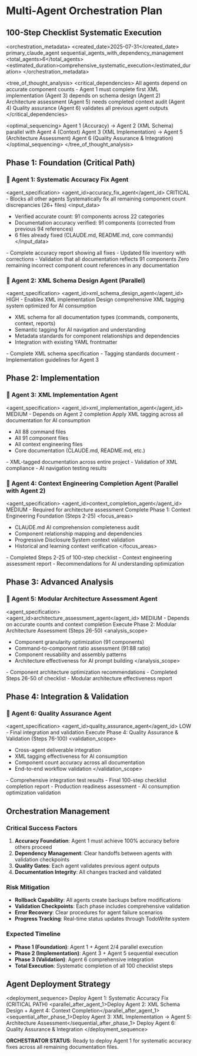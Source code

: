 # Multi-Agent Orchestration Plan
## 100-Step Checklist Systematic Execution

<orchestration_metadata>
<created_date>2025-07-31</created_date>
<orchestrator>primary_claude_agent</orchestrator>
<approach>sequential_agents_with_dependency_management</approach>
<total_agents>6</total_agents>
<estimated_duration>comprehensive_systematic_execution</estimated_duration>
</orchestration_metadata>

<tree_of_thought_analysis>
<critical_dependencies>
<dependency id="accuracy_foundation">All agents depend on accurate component counts - Agent 1 must complete first</dependency>
<dependency id="xml_schema_dependency">XML implementation (Agent 3) depends on schema design (Agent 2)</dependency>
<dependency id="context_baseline">Architecture assessment (Agent 5) needs completed context audit (Agent 4)</dependency>
<dependency id="integration_validation">Quality assurance (Agent 6) validates all previous agent outputs</dependency>
</critical_dependencies>

<optimal_sequencing>
<stage id="foundation">Agent 1 (Accuracy) → Agent 2 (XML Schema) parallel with Agent 4 (Context)</stage>
<stage id="implementation">Agent 3 (XML Implementation) → Agent 5 (Architecture Assessment)</stage>
<stage id="validation">Agent 6 (Quality Assurance & Integration)</stage>
</optimal_sequencing>
</tree_of_thought_analysis>

## Phase 1: Foundation (Critical Path)

### 🎯 Agent 1: Systematic Accuracy Fix Agent
<agent_specification>
<agent_id>accuracy_fix_agent</agent_id>
<priority>CRITICAL - Blocks all other agents</priority>
<objective>Systematically fix all remaining component count discrepancies (26+ files)</objective>
<input_data>
- Verified accurate count: 91 components across 22 categories
- Documentation accuracy verified: 91 components (corrected from previous 94 references)
- 6 files already fixed (CLAUDE.md, README.md, core commands)
</input_data>
<deliverables>
- Complete accuracy report showing all fixes
- Updated file inventory with corrections
- Validation that all documentation reflects 91 components
</deliverables>
<success_criteria>Zero remaining incorrect component count references in any documentation</success_criteria>
</agent_specification>

### 🎯 Agent 2: XML Schema Design Agent (Parallel)
<agent_specification>
<agent_id>xml_schema_design_agent</agent_id>
<priority>HIGH - Enables XML implementation</priority>
<objective>Design comprehensive XML tagging system optimized for AI consumption</objective>
<requirements>
- XML schema for all documentation types (commands, components, context, reports)
- Semantic tagging for AI navigation and understanding
- Metadata standards for component relationships and dependencies
- Integration with existing YAML frontmatter
</requirements>
<deliverables>
- Complete XML schema specification
- Tagging standards document
- Implementation guidelines for Agent 3
</deliverables>
</agent_specification>

## Phase 2: Implementation

### 🎯 Agent 3: XML Implementation Agent
<agent_specification>
<agent_id>xml_implementation_agent</agent_id>
<priority>MEDIUM - Depends on Agent 2 completion</priority>
<objective>Apply XML tagging across all documentation for AI consumption</objective>
<scope>
- All 88 command files
- All 91 component files
- All context engineering files
- Core documentation (CLAUDE.md, README.md, etc.)
</scope>
<deliverables>
- XML-tagged documentation across entire project
- Validation of XML compliance
- AI navigation testing results
</deliverables>
</agent_specification>

### 🎯 Agent 4: Context Engineering Completion Agent (Parallel with Agent 2)
<agent_specification>
<agent_id>context_completion_agent</agent_id>
<priority>MEDIUM - Required for architecture assessment</priority>
<objective>Complete Phase 1: Context Engineering Foundation (Steps 2-25)</objective>
<focus_areas>
- CLAUDE.md AI comprehension completeness audit
- Component relationship mapping and dependencies
- Progressive Disclosure System context validation
- Historical and learning context verification
</focus_areas>
<deliverables>
- Completed Steps 2-25 of 100-step checklist
- Context engineering assessment report
- Recommendations for AI understanding optimization
</deliverables>
</agent_specification>

## Phase 3: Advanced Analysis

### 🎯 Agent 5: Modular Architecture Assessment Agent
<agent_specification>
<agent_id>architecture_assessment_agent</agent_id>
<priority>MEDIUM - Depends on accurate counts and context completion</priority>
<objective>Execute Phase 2: Modular Architecture Assessment (Steps 26-50)</objective>
<analysis_scope>
- Component granularity optimization (91 components)
- Command-to-component ratio assessment (91:88 ratio)
- Component reusability and assembly patterns
- Architecture effectiveness for AI prompt building
</analysis_scope>
<deliverables>
- Component architecture optimization recommendations
- Completed Steps 26-50 of checklist
- Modular architecture effectiveness report
</deliverables>
</agent_specification>

## Phase 4: Integration & Validation

### 🎯 Agent 6: Quality Assurance Agent
<agent_specification>
<agent_id>quality_assurance_agent</agent_id>
<priority>LOW - Final integration and validation</priority>
<objective>Execute Phase 4: Quality Assurance & Validation (Steps 76-100)</objective>
<validation_scope>
- Cross-agent deliverable integration
- XML tagging effectiveness for AI consumption
- Component count accuracy across all documentation
- End-to-end workflow validation
</validation_scope>
<deliverables>
- Comprehensive integration test results
- Final 100-step checklist completion report
- Production readiness assessment
- AI consumption optimization validation
</deliverables>
</agent_specification>

## Orchestration Management

### Critical Success Factors
1. **Accuracy Foundation**: Agent 1 must achieve 100% accuracy before others proceed
2. **Dependency Management**: Clear handoffs between agents with validation checkpoints
3. **Quality Gates**: Each agent validates previous agent outputs
4. **Documentation Integrity**: All changes tracked and validated

### Risk Mitigation
- **Rollback Capability**: All agents create backups before modifications
- **Validation Checkpoints**: Each phase includes comprehensive validation
- **Error Recovery**: Clear procedures for agent failure scenarios
- **Progress Tracking**: Real-time status updates through TodoWrite system

### Expected Timeline
- **Phase 1 (Foundation)**: Agent 1 + Agent 2/4 parallel execution
- **Phase 2 (Implementation)**: Agent 3 + Agent 5 sequential execution  
- **Phase 3 (Validation)**: Agent 6 comprehensive integration
- **Total Execution**: Systematic completion of all 100 checklist steps

## Agent Deployment Strategy

<deployment_sequence>
<immediate>Deploy Agent 1: Systematic Accuracy Fix (CRITICAL PATH)</immediate>
<parallel_after_agent_1>Deploy Agent 2: XML Schema Design + Agent 4: Context Completion</parallel_after_agent_1>
<sequential_after_phase_1>Deploy Agent 3: XML Implementation → Agent 5: Architecture Assessment</sequential_after_phase_1>
<final>Deploy Agent 6: Quality Assurance & Integration</final>
</deployment_sequence>

**ORCHESTRATOR STATUS**: Ready to deploy Agent 1 for systematic accuracy fixes across all remaining documentation files.
